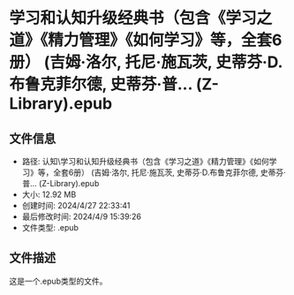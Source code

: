 ﻿# 学习和认知升级经典书（包含《学习之道》《精力管理》《如何学习》等，全套6册） (吉姆·洛尔, 托尼·施瓦茨, 史蒂芬·D.布鲁克菲尔德, 史蒂芬·普... (Z-Library).epub

## 文件信息
- 路径: 认知\学习和认知升级经典书（包含《学习之道》《精力管理》《如何学习》等，全套6册） (吉姆·洛尔, 托尼·施瓦茨, 史蒂芬·D.布鲁克菲尔德, 史蒂芬·普... (Z-Library).epub
- 大小: 12.92 MB
- 创建时间: 2024/4/27 22:33:41
- 最后修改时间: 2024/4/9 15:39:26
- 文件类型: .epub

## 文件描述
这是一个.epub类型的文件。

